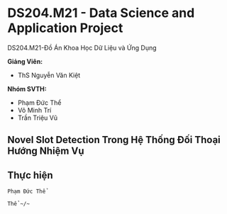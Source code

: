 # DS204.M21 - Data Science and Application Project
DS204.M21-Đồ Án Khoa Học Dữ Liệu và Ứng Dụng


**Giảng Viên:** 
- ThS Nguyễn Văn Kiệt



**Nhóm SVTH:**
- Phạm Đức Thể
- Võ Minh Trí
- Trần Triệu Vũ



## Novel Slot Detection Trong Hệ Thống Đối Thoại Hướng Nhiệm Vụ












## Thực hiện

```
Phạm Đức Thể

Thể ~/~
```




